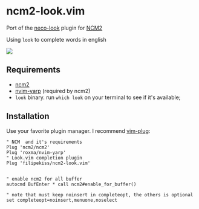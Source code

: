 # ncm2-look.vim

Port of the [neco-look] plugin for [NCM2]

Using `look` to complete words in english

![](https://user-images.githubusercontent.com/48519/42656561-0748c44e-85f6-11e8-8f68-aeacda42876b.gif)

## Requirements

-   [ncm2]
-   [nvim-yarp] (required by ncm2)
-   `look` binary. run `which look` on your terminal to see if it's available;

## Installation

Use your favorite plugin manager. I recommend [vim-plug]:

```vim
" NCM  and it's requirements
Plug 'ncm2/ncm2'
Plug 'roxma/nvim-yarp'
" Look.vim completion plugin
Plug 'filipekiss/ncm2-look.vim'


" enable ncm2 for all buffer
autocmd BufEnter * call ncm2#enable_for_buffer()

" note that must keep noinsert in completeopt, the others is optional
set completeopt=noinsert,menuone,noselect
```

[neco-look]: https://github.com/ujihisa/neco-look
[ncm2]: https://github.com/ncm2/ncm2
[nvim-yarp]: https://github.com/roxma/nvim-yarp
[vim-plug]: https://github.com/junegunn/vim-plug
